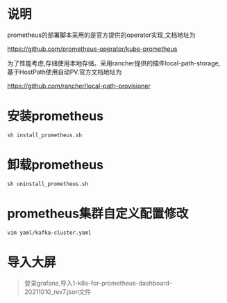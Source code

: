 # 说明
prometheus的部署脚本采用的是官方提供的operator实现,文档地址为

https://github.com/prometheus-operator/kube-prometheus

为了性能考虑,存储使用本地存储。采用rancher提供的插件local-path-storage,基于HostPath使用自动PV.官方文档地址为

https://github.com/rancher/local-path-provisioner
# 安装prometheus
`sh install_prometheus.sh`
# 卸载prometheus
`sh uninstall_prometheus.sh`
# prometheus集群自定义配置修改
`vim yaml/kafka-cluster.yaml`
# 导入大屏
> 登录grafana,导入1-k8s-for-prometheus-dashboard-20211010_rev7.json文件
